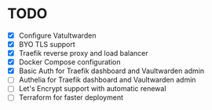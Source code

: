 # TODO
- [x] Configure Vatultwarden
- [x] BYO TLS support
- [x] Traefik reverse proxy and load balancer
- [x] Docker Compose configuration
- [x] Basic Auth for Traefik dashboard and Vaultwarden admin
- [ ] Authelia for Traefik dashboard and Vaultwarden admin
- [ ] Let's Encrypt support with automatic renewal
- [ ] Terraform for faster deployment